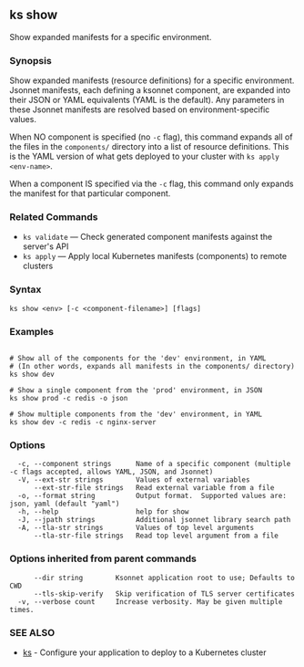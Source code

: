 ## ks show

Show expanded manifests for a specific environment.

### Synopsis


Show expanded manifests (resource definitions) for a specific environment.
Jsonnet manifests, each defining a ksonnet component, are expanded into their
JSON or YAML equivalents (YAML is the default). Any parameters in these Jsonnet
manifests are resolved based on environment-specific values.

When NO component is specified (no `-c` flag), this command expands all of
the files in the `components/` directory into a list of resource definitions.
This is the YAML version of what gets deployed to your cluster with
`ks apply <env-name>`.

When a component IS specified via the `-c` flag, this command only expands the
manifest for that particular component.

### Related Commands

* `ks validate` — Check generated component manifests against the server's API
* `ks apply` — Apply local Kubernetes manifests (components) to remote clusters

### Syntax


```
ks show <env> [-c <component-filename>] [flags]
```

### Examples

```

# Show all of the components for the 'dev' environment, in YAML
# (In other words, expands all manifests in the components/ directory)
ks show dev

# Show a single component from the 'prod' environment, in JSON
ks show prod -c redis -o json

# Show multiple components from the 'dev' environment, in YAML
ks show dev -c redis -c nginx-server

```

### Options

```
  -c, --component strings      Name of a specific component (multiple -c flags accepted, allows YAML, JSON, and Jsonnet)
  -V, --ext-str strings        Values of external variables
      --ext-str-file strings   Read external variable from a file
  -o, --format string          Output format.  Supported values are: json, yaml (default "yaml")
  -h, --help                   help for show
  -J, --jpath strings          Additional jsonnet library search path
  -A, --tla-str strings        Values of top level arguments
      --tla-str-file strings   Read top level argument from a file
```

### Options inherited from parent commands

```
      --dir string        Ksonnet application root to use; Defaults to CWD
      --tls-skip-verify   Skip verification of TLS server certificates
  -v, --verbose count     Increase verbosity. May be given multiple times.
```

### SEE ALSO

* [ks](ks.md)	 - Configure your application to deploy to a Kubernetes cluster

